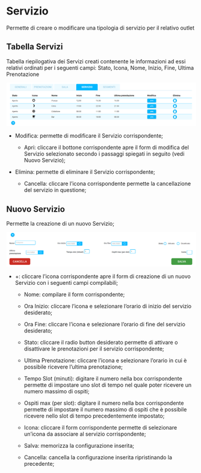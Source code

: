 # Servizio

Permette di creare o modificare una tipologia di servizio per il relativo outlet 

## Tabella Servizi 

Tabella riepilogativa dei Servizi creati contenente le informazioni ad essi relativi ordinati per i seguenti campi: Stato, Icona, Nome, Inizio, Fine, Ultima Prenotazione

![Tab-Servizi](../../assets/img/imgSettings/Tab-Servizi.png#tab-servizi)

* Modifica: permette di modificare il Servizio corrispondente;

    * Apri: cliccare il bottone corrispondente apre il form di modifica del Servizio selezionato secondo i passaggi spiegati in seguito (vedi Nuovo Servizio);

* Elimina: permette di eliminare il Servizio corrispondente;

    * Cancella: cliccare l’icona corrispondente permette la cancellazione del servizio in questione;

## Nuovo Servizio 

Permette la creazione di un nuovo Servizio;

![Nuovo-Servizio](../../assets/img/imgSettings/Nuovo_Servizio.png#mobile)

* +: cliccare l’icona corrispondente apre il form di creazione di un nuovo Servizio con i seguenti campi compilabili;

    * Nome: compilare il form corrispondente;
        
    * Ora Inizio: cliccare l’icona  e selezionare l’orario di inizio del servizio desiderato;

    * Ora Fine: cliccare l’icona  e selezionare l’orario di fine del servizio desiderato;

    * Stato: cliccare  il radio button desiderato permette di attivare o disattivare le prenotazioni per il servizio corrispondente;

    * Ultima Prenotazione: cliccare l’icona  e selezionare l’orario in cui è possibile ricevere l’ultima prenotazione;

    * Tempo Slot (minuti): digitare il numero nella box corrispondente permette di impostare uno slot di tempo nel quale poter ricevere un numero massimo di ospiti;

    * Ospiti max (per slot): digitare il numero nella box corrispondente permette di impostare il numero massimo di ospiti che è possibile ricevere nello slot di tempo precedentemente impostato;

    * Icona: cliccare il form corrispondente permette di selezionare un’icona da associare al servizio corrispondente;

    * Salva: memorizza la configurazione inserita;

    * Cancella: cancella la configurazione inserita ripristinando la precedente;